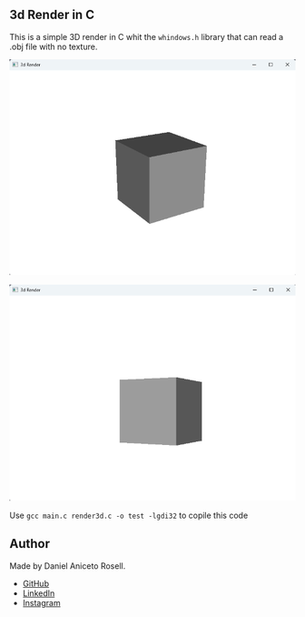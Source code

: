## 3d Render in C

This is a simple 3D render in C whit the `whindows.h` library that can read a .obj file with no texture.

![Loading...](https://raw.githubusercontent.com/DanielRosell06/3d-Render-in-C/main/assets/Print-01.png)

![Loading...](https://raw.githubusercontent.com/DanielRosell06/3d-Render-in-C/main/assets/Print-02.png)

Use `gcc main.c render3d.c -o test -lgdi32` to copile this code

## Author

Made by Daniel Aniceto Rosell.

- [GitHub](https://github.com/DanielRosell06)  
- [LinkedIn](https://www.linkedin.com/in/daniel-rosell-48bb48305/)  
- [Instagram](https://www.instagram.com/daniel_rosell_06/)
